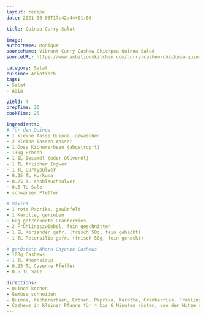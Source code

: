 ```yaml
---
layout: recipe
date: 2021-06-06T17:42:44+01:00

title: Quinoa Curry Salat

image: 
authorName: Monique
sourceName: Vibrant Curry Cashew Chickpea Quinoa Salad
sourceURL: https://www.ambitiouskitchen.com/curry-cashew-chickpea-quinoa-salad/

category: Salat
cuisine: Asiatisch
tags:
- Salat
- Asia

yield: 4
prepTime: 20
cookTime: 25

ingredients:
# für den Quinoa
- 1 kleine Tasse Quinoa, gewaschen
- 2 kleine Tassen Wasser
- 1 Dose Kichererbsen (abgetropft)
- 130g Erbsen
- 1 EL Sesamöl (oder Olivenöl)
- 1 TL frischer Ingwer
- 1 TL Currypulver
- 0.25 TL Kurkuma
- 0.25 TL Knoblauchpulver
- 0.5 TL Salz
- schwarzer Pfeffer

# mixins
- 1 rote Paprika, gewürfelt
- 1 Karotte, gerieben
- 60g getrocknete Cranberries
- 2 Frühlingszwiebel, fein geschnitten
- 1 EL Koriander gefr. (frisch 50g, fein gehackt)
- 1 TL Petersilie gefr. (frisch 50g, fein gehackt)

# geröstete Ahorn-Cayenne Cashews
- 100g Cashews
- 1 TL Ahornsirup
- 0.25 TL Cayenne Pfeffer
- 0.5 TL Salz

directions:
- Quinoa kochen
- Gemüse schneiden
- Quinoa, Kichererbsen, Erbsen, Paprika, Karotte, Cranberries, Frühlingszwiebeln, Sesamöl, Ingwer, Koriander, Petersilie, Currypulver, Kurkuma, Knoblauchpulver, Salz und Pfeffer in Salatschüssel geben und vermengen
- Cashews in kleiner Pfanne für 4 bis 6 Minuten rösten, von der Hitze nehmen und direkt Ahornsirup, Cayennepfeffer und Salz hinzugeben und rühren bis Cashews bedeckt sind und auf den Salat geben
---
```

